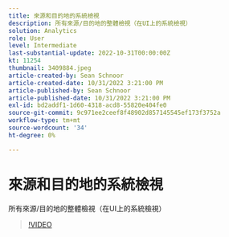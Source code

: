 ```yaml
---
title: 來源和目的地的系統檢視
description: 所有來源/目的地的整體檢視（在UI上的系統檢視）
solution: Analytics
role: User
level: Intermediate
last-substantial-update: 2022-10-31T00:00:00Z
kt: 11254
thumbnail: 3409884.jpeg
article-created-by: Sean Schnoor
article-created-date: 10/31/2022 3:21:00 PM
article-published-by: Sean Schnoor
article-published-date: 10/31/2022 3:21:00 PM
exl-id: bd2addf1-1d60-4318-acd8-55820e404fe0
source-git-commit: 9c971ee2ceef8f48902d857145545ef173f3752a
workflow-type: tm+mt
source-wordcount: '34'
ht-degree: 0%

---
```


# 來源和目的地的系統檢視

所有來源/目的地的整體檢視（在UI上的系統檢視）

>[!VIDEO](https://video.tv.adobe.com/v/3409884/?quality=12&learn=on)
